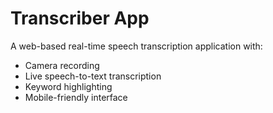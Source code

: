 # Transcriber App
A web-based real-time speech transcription application with:
- Camera recording
- Live speech-to-text transcription
- Keyword highlighting
- Mobile-friendly interface
